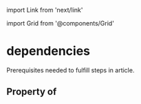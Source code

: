 import Link from 'next/link'
  
import Grid from '@components/Grid'

# dependencies

Prerequisites needed to fulfill steps in article.

## Property of



